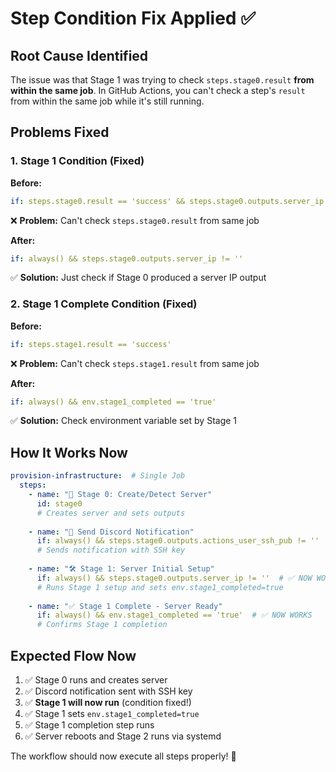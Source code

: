 # Step Condition Fix Applied ✅

## Root Cause Identified
The issue was that Stage 1 was trying to check `steps.stage0.result` **from within the same job**. In GitHub Actions, you can't check a step's `result` from within the same job while it's still running.

## Problems Fixed

### 1. Stage 1 Condition (Fixed)
**Before:**
```yaml
if: steps.stage0.result == 'success' && steps.stage0.outputs.server_ip != ''
```
❌ **Problem:** Can't check `steps.stage0.result` from same job

**After:**
```yaml
if: always() && steps.stage0.outputs.server_ip != ''
```
✅ **Solution:** Just check if Stage 0 produced a server IP output

### 2. Stage 1 Complete Condition (Fixed)
**Before:**
```yaml
if: steps.stage1.result == 'success'
```
❌ **Problem:** Can't check `steps.stage1.result` from same job

**After:**
```yaml
if: always() && env.stage1_completed == 'true'
```
✅ **Solution:** Check environment variable set by Stage 1

## How It Works Now

```yaml
provision-infrastructure:  # Single Job
  steps:
    - name: "🚀 Stage 0: Create/Detect Server"
      id: stage0
      # Creates server and sets outputs
      
    - name: "📢 Send Discord Notification"
      if: always() && steps.stage0.outputs.actions_user_ssh_pub != ''
      # Sends notification with SSH key
      
    - name: "🛠️ Stage 1: Server Initial Setup"
      if: always() && steps.stage0.outputs.server_ip != ''  # ✅ NOW WORKS
      # Runs Stage 1 setup and sets env.stage1_completed=true
      
    - name: "✅ Stage 1 Complete - Server Ready"
      if: always() && env.stage1_completed == 'true'  # ✅ NOW WORKS
      # Confirms Stage 1 completion
```

## Expected Flow Now
1. ✅ Stage 0 runs and creates server
2. ✅ Discord notification sent with SSH key  
3. ✅ **Stage 1 will now run** (condition fixed!)
4. ✅ Stage 1 sets `env.stage1_completed=true`
5. ✅ Stage 1 completion step runs
6. ✅ Server reboots and Stage 2 runs via systemd

The workflow should now execute all steps properly! 🚀
